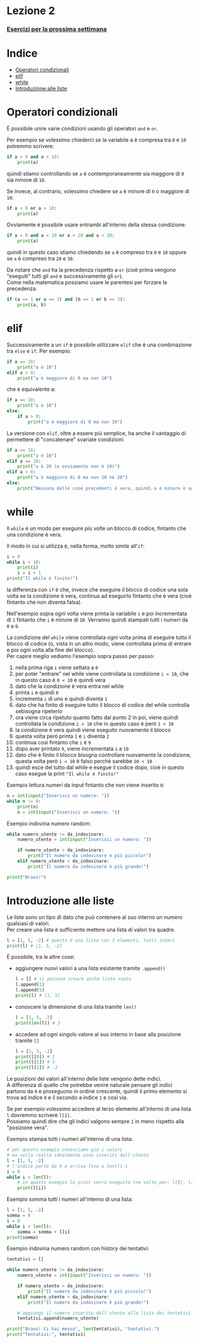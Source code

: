 # Lezione 2
### [Esercizi per la prossima settimana](ESERCIZI.md)

# Indice
- [Operatori condizionali](#operatori-condizionali)
- [elif](#elif)
- [while](#while)
- [Introduzione alle liste](#introduzione-alle-liste)


# Operatori condizionali
È possibile unire varie condizioni usando gli operatori `and` e `or`.

Per esempio se volessimo chiederci se la variabile a è compresa tra `0` e `10` potremmo scrivere:
```py
if a > 0 and a < 10:
    print(a)
```
quindi stiamo controllando se `a` è contemporaneamente sia maggiore di `0` sia minore di `10`.

Se invece, al contrario, volessimo chiedere se `a` è minore di `0` o maggiore di `10`:
```py
if a < 0 or a > 10:
    print(a)
```

Ovviamente è possibile usare entrambi all'interno della stessa condizione:
```py
if a > 0 and a < 10 or a > 20 and a < 30:
    print(a)
```
quindi in questo caso stiamo chiedendo se `a` è compreso tra `0` e `10` oppure se `a` è compreso tra `20` e `30`.

Da notare che `and` ha la precedenza rispetto a `or` (cioè prima vengono "eseguiti" tutti gli `and` e successivamente gli `or`).  
Come nella matematica possiamo usare le parentesi per forzare la precedenza.

```py
if (a == 1 or a == 3) and (b == 1 or b == 3):
    print(a, b)
```

# elif

Successivamente a un `if` è possibile utilizzare `elif` che è una combinazione tra `else` e `if`. Per esempio:

```py
if a == 10:
    print("a è 10")
elif a > 0:
    print("a è maggiore di 0 ma non 10")
```

che è equivalente a:

```py
if a == 10:
    print("a è 10")
else:
    if a > 0:
        print("a è maggiore di 0 ma non 10")

```

La versione con `elif`, oltre a essere più semplice, ha anche il vantaggio di permettere di "concatenare" svariate condizioni:

```py
if a == 10:
    print("a è 10")
elif a == 20:
    print("a è 20 (e ovviamente non è 10)")
elif a > 0:
    print("a è maggiore di 0 ma non 10 né 20")
else:
    print("Nessuna delle cose precedenti è vera, quindi a è minore o uguale a 0")
```

# while
Il `while` è un modo per eseguire più volte un blocco di codice, fintanto che una condizione è vera.

Il modo in cui si utilizza è, nella forma, molto simile all'`if`:
```py
i = 0
while i < 10:
    print(i)
    i = i + 1
print("Il while è finito!")
```
la differenza con `if` è che, invece che eseguire il blocco di codice una sola volta se la condizione è vera, continua ad eseguirlo fintanto che è vera (cioè fintanto che non diventa falsa).

Nell'esempio sopra ogni volta viene printa la variabile `i` e poi incrementata di `1` fintanto che `i` è minore di `10`. Verranno quindi stampati tutti i numeri da `0` a `9`.

La condizione del `while` viene controllata ogni volta prima di eseguire tutto il blocco di codice (o, vista in un altro modo, viene controllata prima di entrare e poi ogni volta alla fine del blocco).  
Per capire meglio vediamo l'esempio sopra passo per passo:  
1. nella prima riga `i` viene settata a `0`
1. per poter "entrare" nel while viene controllata la condizione `i < 10`, che in questo caso è `0 < 10` e quindi vera
1. dato che la condizione è vera entra nel while
1. printa `i` e quindi `0`
1. incrementa `i` di uno e quindi diventa `1`
1. dato che ha finito di eseguire tutto il blocco di codice del while controlla sebisogna ripeterlo
1. ora viene circa ripetuto quanto fatto dal punto 2 in poi, viene quindi controllata la condizione `i < 10` che in questo caso è però `1 < 10`
1. la condizione è vera quindi viene eseguito nuovamente il blocco
1. questa volta però printa `1` e `i` diventa `2`
1. continua così fintanto che `i` è `9`
1. dopo aver printato `9`, viene incrementata `i` a `10`
1. dato che è finito il blocco bisogna controllare nuovamente la condizione, questa volta però `i < 10` è falso perché sarebbe `10 < 10`
1. quindi esce del tutto dal while e esegue il codice dopo, cioè in questo caso esegue la print `"Il while è finito!"`


Esempio lettura numeri da input fintanto che non viene inserito `0`:
```py
n = int(input("Inserisci un numero: "))
while n != 0:
    print(n)
    n = int(input("Inserisci un numero: "))
```
Esempio indovina numero random:
```py
while numero_utente != da_indovinare:
    numero_utente = int(input("Inserisci un numero: "))

    if numero_utente > da_indovinare:
        print("Il numero da indovinare è più piccolo!")
    elif numero_utente < da_indovinare:
        print("Il numero da indovinare è più grande!")

print("Bravo!")
```

# Introduzione alle liste
Le liste sono un tipo di dato che può contenere al suo interno un numero qualsiasi di valori.  
Per creare una lista è sufficiente mettere una lista di valori tra quadre.

```py
l = [1, 5, -2] # questa è una lista con 3 elementi, tutti interi
print(l) # [1, 5, -2]
```

È possibile, tra le altre cose: 
- aggiungere nuovi valori a una lista esistente tramite `.append()`
    ```py
    l = [] # si possono creare anche liste vuote
    l.append(1)
    l.append(5)
    print(l) # [1, 5]
    ```
- conoscere la dimensione di una lista tramite `len()`
    ```py
    l = [1, 5, -2]
    print(len(l)) # 3
    ```
- accedere ad ogni singolo valore al suo interno in base alla posizione tramite `[]`
    ```py
    l = [1, 5, -2]
    print(l[0]) # 1
    print(l[1]) # 5
    print(l[2]) # -2
    ```

Le posizioni dei valori all'interno delle liste vengono dette indici.  
A differenza di quello che potrebbe venire naturale pensare gli indici partono da `0` e proseguono in ordine crescente, quindi il primo elemento si trova ad indice `0` e il secondo a indice `1` e così via.

Se per esempio volessimo accedere al terzo elemento all'interno di una lista `l` dovremmo scrivere `l[2]`.  
Possiamo quindi dire che gli indici valgono sempre `1` in meno rispetto alla "posizione vera".

Esempio stampa tutti i numeri all'interno di una lista:
```py
# per questo esempio conosciamo già i valori
# ma nella realtà idealmente sono inseriti dall'utente
l = [1, 5, -2]
# l'indice parte da 0 e arriva fino a len(l)-1
i = 0
while i < len(l):
    # in questo esempio la print verrà eseguita tre volte per: l[0], l[1] e l[2]
    print(l[i])
```

Esempio somma tutti i numeri all'interno di una lista:
```py
l = [1, 5, -2]
somma = 0
i = 0
while i < len(l):
    somma = somma + l[i]
print(somma)
```

Esempio indovina numero random con history dei tentativi:

```py
tentativi = []

while numero_utente != da_indovinare:
	numero_utente = int(input("Inserisci un numero: "))

	if numero_utente > da_indovinare:
		print("Il numero da indovinare è più piccolo!")
	elif numero_utente < da_indovinare:
		print("Il numero da indovinare è più grande!")

	# aggiungo il numero inserito dall'utente alla lista dei tentativi effettuati
	tentativi.append(numero_utente)

print("Bravo! Ci hai messo", len(tentativi), "tentativi.")
print("Tentativi:", tentativi)
```

